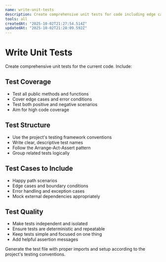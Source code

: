 ```yaml
---
name: write-unit-tests
description: Create comprehensive unit tests for code including edge cases, error conditions and high coverage
tools: all
createdAt: "2025-10-02T21:27:54.514Z"
updatedAt: "2025-10-02T21:28:09.592Z"
---
```


# Write Unit Tests

Create comprehensive unit tests for the current code. Include:

## Test Coverage

- Test all public methods and functions
- Cover edge cases and error conditions
- Test both positive and negative scenarios
- Aim for high code coverage

## Test Structure

- Use the project's testing framework conventions
- Write clear, descriptive test names
- Follow the Arrange-Act-Assert pattern
- Group related tests logically

## Test Cases to Include

- Happy path scenarios
- Edge cases and boundary conditions
- Error handling and exception cases
- Mock external dependencies appropriately

## Test Quality

- Make tests independent and isolated
- Ensure tests are deterministic and repeatable
- Keep tests simple and focused on one thing
- Add helpful assertion messages

Generate the test file with proper imports and setup according to the project's
testing conventions.
